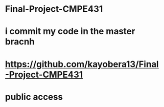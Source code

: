 # Final-Project-CMPE431
# i commit my code in the master bracnh
# https://github.com/kayobera13/Final-Project-CMPE431
# public access
